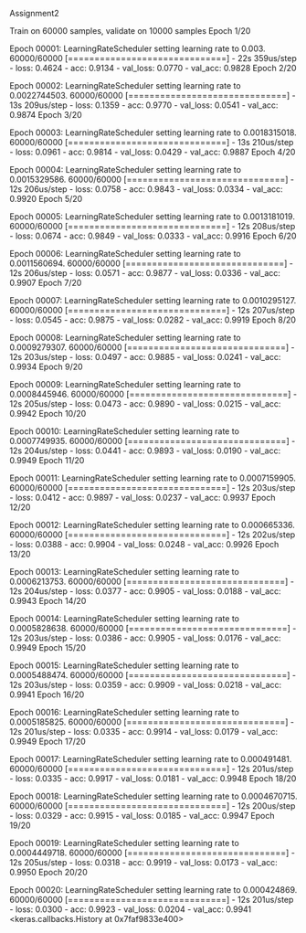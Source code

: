 Assignment2




Train on 60000 samples, validate on 10000 samples
Epoch 1/20

Epoch 00001: LearningRateScheduler setting learning rate to 0.003.
60000/60000 [==============================] - 22s 359us/step - loss: 0.4624 - acc: 0.9134 - val_loss: 0.0770 - val_acc: 0.9828
Epoch 2/20

Epoch 00002: LearningRateScheduler setting learning rate to 0.0022744503.
60000/60000 [==============================] - 13s 209us/step - loss: 0.1359 - acc: 0.9770 - val_loss: 0.0541 - val_acc: 0.9874
Epoch 3/20

Epoch 00003: LearningRateScheduler setting learning rate to 0.0018315018.
60000/60000 [==============================] - 13s 210us/step - loss: 0.0961 - acc: 0.9814 - val_loss: 0.0429 - val_acc: 0.9887
Epoch 4/20

Epoch 00004: LearningRateScheduler setting learning rate to 0.0015329586.
60000/60000 [==============================] - 12s 206us/step - loss: 0.0758 - acc: 0.9843 - val_loss: 0.0334 - val_acc: 0.9920
Epoch 5/20

Epoch 00005: LearningRateScheduler setting learning rate to 0.0013181019.
60000/60000 [==============================] - 12s 208us/step - loss: 0.0674 - acc: 0.9849 - val_loss: 0.0333 - val_acc: 0.9916
Epoch 6/20

Epoch 00006: LearningRateScheduler setting learning rate to 0.0011560694.
60000/60000 [==============================] - 12s 206us/step - loss: 0.0571 - acc: 0.9877 - val_loss: 0.0336 - val_acc: 0.9907
Epoch 7/20

Epoch 00007: LearningRateScheduler setting learning rate to 0.0010295127.
60000/60000 [==============================] - 12s 207us/step - loss: 0.0545 - acc: 0.9875 - val_loss: 0.0282 - val_acc: 0.9919
Epoch 8/20

Epoch 00008: LearningRateScheduler setting learning rate to 0.0009279307.
60000/60000 [==============================] - 12s 203us/step - loss: 0.0497 - acc: 0.9885 - val_loss: 0.0241 - val_acc: 0.9934
Epoch 9/20

Epoch 00009: LearningRateScheduler setting learning rate to 0.0008445946.
60000/60000 [==============================] - 12s 205us/step - loss: 0.0473 - acc: 0.9890 - val_loss: 0.0215 - val_acc: 0.9942
Epoch 10/20

Epoch 00010: LearningRateScheduler setting learning rate to 0.0007749935.
60000/60000 [==============================] - 12s 204us/step - loss: 0.0441 - acc: 0.9893 - val_loss: 0.0190 - val_acc: 0.9949
Epoch 11/20

Epoch 00011: LearningRateScheduler setting learning rate to 0.0007159905.
60000/60000 [==============================] - 12s 203us/step - loss: 0.0412 - acc: 0.9897 - val_loss: 0.0237 - val_acc: 0.9937
Epoch 12/20

Epoch 00012: LearningRateScheduler setting learning rate to 0.000665336.
60000/60000 [==============================] - 12s 202us/step - loss: 0.0388 - acc: 0.9904 - val_loss: 0.0248 - val_acc: 0.9926
Epoch 13/20

Epoch 00013: LearningRateScheduler setting learning rate to 0.0006213753.
60000/60000 [==============================] - 12s 204us/step - loss: 0.0377 - acc: 0.9905 - val_loss: 0.0188 - val_acc: 0.9943
Epoch 14/20

Epoch 00014: LearningRateScheduler setting learning rate to 0.0005828638.
60000/60000 [==============================] - 12s 203us/step - loss: 0.0386 - acc: 0.9905 - val_loss: 0.0176 - val_acc: 0.9949
Epoch 15/20

Epoch 00015: LearningRateScheduler setting learning rate to 0.0005488474.
60000/60000 [==============================] - 12s 203us/step - loss: 0.0359 - acc: 0.9909 - val_loss: 0.0218 - val_acc: 0.9941
Epoch 16/20

Epoch 00016: LearningRateScheduler setting learning rate to 0.0005185825.
60000/60000 [==============================] - 12s 201us/step - loss: 0.0335 - acc: 0.9914 - val_loss: 0.0179 - val_acc: 0.9949
Epoch 17/20

Epoch 00017: LearningRateScheduler setting learning rate to 0.000491481.
60000/60000 [==============================] - 12s 201us/step - loss: 0.0335 - acc: 0.9917 - val_loss: 0.0181 - val_acc: 0.9948
Epoch 18/20

Epoch 00018: LearningRateScheduler setting learning rate to 0.0004670715.
60000/60000 [==============================] - 12s 200us/step - loss: 0.0329 - acc: 0.9915 - val_loss: 0.0185 - val_acc: 0.9947
Epoch 19/20

Epoch 00019: LearningRateScheduler setting learning rate to 0.0004449718.
60000/60000 [==============================] - 12s 205us/step - loss: 0.0318 - acc: 0.9919 - val_loss: 0.0173 - val_acc: 0.9950
Epoch 20/20

Epoch 00020: LearningRateScheduler setting learning rate to 0.000424869.
60000/60000 [==============================] - 12s 201us/step - loss: 0.0300 - acc: 0.9923 - val_loss: 0.0204 - val_acc: 0.9941
<keras.callbacks.History at 0x7faf9833e400>

